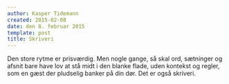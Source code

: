 ```yaml
---
author: Kasper Tidemann
created: 2015-02-08
date: den 8. februar 2015
template: post
title: Skriveri
---
```


Den store rytme er prisværdig. Men nogle gange, så skal ord, sætninger og afsnit bare have lov at stå midt i den blanke flade, uden kontekst og regler, som en gæst der pludselig banker på din dør. Det er også skriveri.
